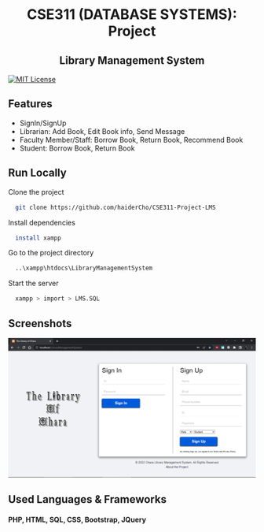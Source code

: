 <h1 align="center"> CSE311 (DATABASE SYSTEMS): Project </h1>
<h2 align="center"> Library Management System </h2>

[![MIT License](https://img.shields.io/badge/License-MIT-green.svg)](https://choosealicense.com/licenses/mit/)

## Features

- SignIn/SignUp
- Librarian: Add Book, Edit Book info, Send Message
- Faculty Member/Staff: Borrow Book, Return Book, Recommend Book
- Student: Borrow Book, Return Book

## Run Locally

Clone the project
```bash
  git clone https://github.com/haiderCho/CSE311-Project-LMS
```

Install dependencies
```bash
  install xampp 
```

Go to the project directory
```bash
  ..\xampp\htdocs\LibraryManagementSystem
```

Start the server
```bash
  xampp > import > LMS.SQL 
```

## Screenshots

![App Screenshot](https://github.com/haiderCho/CSE311-Project-LMS/blob/main/Screenshots/0.%20Front%20(SignIn-SignUp)%20Page.png?raw=true)

## Used Languages & Frameworks
<h4 align="left"> PHP, HTML, SQL, CSS, Bootstrap, JQuery </h4>
